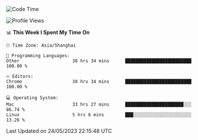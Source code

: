 <!--START_SECTION:waka-->
![Code Time](http://img.shields.io/badge/Code%20Time-712%20hrs%2010%20mins-blue)

![Profile Views](http://img.shields.io/badge/Profile%20Views-1-blue)

📊 **This Week I Spent My Time On** 

```text
🕑︎ Time Zone: Asia/Shanghai

💬 Programming Languages: 
Other                    38 hrs 34 mins      █████████████████████████   100.00 % 

🔥 Editors: 
Chrome                   38 hrs 34 mins      █████████████████████████   100.00 % 

💻 Operating System: 
Mac                      33 hrs 27 mins      ██████████████████████░░░   86.74 % 
Linux                    5 hrs 6 mins        ███░░░░░░░░░░░░░░░░░░░░░░   13.26 % 
```


 Last Updated on 24/05/2023 22:15:48 UTC
<!--END_SECTION:waka-->